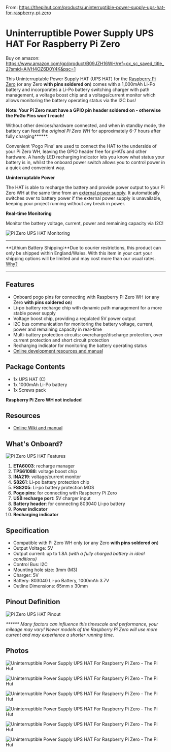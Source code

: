 
From: https://thepihut.com/products/uninterruptible-power-supply-ups-hat-for-raspberry-pi-zero

# Uninterruptible Power Supply UPS HAT For Raspberry Pi Zero

Buy on amazon: https://www.amazon.com/gp/product/B09JZH16WH/ref=ox_sc_saved_title_2?smid=AIVH4OZ6D0Y4K&psc=1

This Uninterruptable Power Supply HAT (UPS HAT) for the  [Raspberry Pi Zero](https://thepihut.com/products/raspberry-pi-zero-2 "Raspberry Pi Zero 2")  (or any Zero  **with pins soldered on**) comes with a 1,000mAh Li-Po battery and incorporates a Li-Po battery switching charger with path management, a voltage boost chip and a voltage/current monitor which allows monitoring the battery operating status via the I2C bus!

**Note: Your Pi Zero must have a GPIO pin header soldered on - otherwise the PoGo Pins won't reach!**

Without other devices/hardware connected, and when in standby mode, the battery can feed the  _original Pi Zero WH_  for approximately 6-7 hours after fully charging******.

Convenient 'Pogo Pins' are used to connect the HAT to the underside of your Pi Zero WH, leaving the GPIO header free for pHATs and other hardware. A handy LED recharging indicator lets you know what status your battery is in, whilst the onboard power switch allows you to control power in a quick and convenient way.

**Uninterruptable Power**

The HAT is able to recharge the battery and provide power output to your Pi Zero WH at the same time from an  [external power supply](https://thepihut.com/products/official-raspberry-pi-universal-power-supply). It automatically switches over to battery power if the external power supply is unavailable, keeping your project running without any break in power.

**Real-time Monitoring**

Monitor the battery voltage, current, power and remaining capacity via I2C!

![Pi Zero UPS HAT Monitoring](https://cdn.shopify.com/s/files/1/0176/3274/files/UPS-HAT-C-details-55_600x600.jpg?v=1623256989)

----------

**Lithium Battery Shipping:**Due to courier restrictions, this product can only be shipped within England/Wales. With this item in your cart your shipping options will be limited and may cost more than our usual rates.  [Why?](https://thepihut.com/pages/lithium-shipping)

----------

## Features

-   Onboard pogo pins for connecting with Raspberry Pi Zero WH  (or any Zero **with pins soldered on**)
-   Li-po battery recharge chip with dynamic path management for a more stable power supply
-   Voltage boost chip, providing a regulated 5V power output
-   I2C bus communication for monitoring the battery voltage, current, power and remaining capacity in real-time
-   Multi-battery protection circuits: overcharge/discharge protection, over current protection and short circuit protection
-   Recharging indicator for monitoring the battery operating status
-   [Online development resources and manual](https://www.waveshare.com/wiki/UPS_HAT_(C))

## Package Contents

-   1x UPS HAT (C)
-   1x 1000mAh Li-Po battery
-   1x Screws pack

**Raspberry Pi Zero WH not included**

## Resources

-   [Online Wiki and manual](https://www.waveshare.com/wiki/UPS_HAT_(C))

## What's Onboard?

![Pi Zero UPS HAT Features](https://cdn.shopify.com/s/files/1/0176/3274/files/UPS-HAT-C-details-intro_600x600.jpg?v=1623257061)

1)  **ETA6003**: recharge manager
2)  **TPS61088**: voltage boost chip
3)  **INA219**: voltage/current monitor
4)  **S8261**: Li-po battery protection chip
5)  **FS8205**: Li-po battery protection MOS
6) **Pogo pins**: for connecting with Raspberry Pi Zero
7)  **USB recharge port**: 5V charger input
8)  **Battery header**: for connecting 803040 Li-po battery
9)  **Power indicator**
10)  **Recharging indicator**

## Specification

-   Compatible with Pi Zero WH only  (or any Zero **with pins soldered on**)
-   Output Voltage: 5V
-   Output current: up to 1.8A  _(with a fully charged battery in ideal conditions)_
-   Control Bus: I2C
-   Mounting hole size: 3mm (M3)
-   Charger: 5V
-   Battery:  803040 Li-po Battery, 1000mAh 3.7V
-   Outline Dimensions: 65mm x 30mm

## Pinout Definition

![Pi Zero UPS HAT Pinout](https://cdn.shopify.com/s/files/1/0176/3274/files/UPS-HAT-C-details-inter_600x600.jpg?v=1623257032)

_******  Many factors can influence this timescale and performance, your mileage may vary! Newer models of the Raspberry Pi Zero will use more current and may experience a shorter running time._

## Photos

![Uninterruptible Power Supply UPS HAT For Raspberry Pi Zero - The Pi Hut](https://thepihut.com/cdn/shop/products/uninterruptible-power-supply-ups-hat-for-raspberry-pi-zero-waveshare-wav-19739-28764851863747_800x.jpg?v=1646098742)

![Uninterruptible Power Supply UPS HAT For Raspberry Pi Zero - The Pi Hut](https://thepihut.com/cdn/shop/products/uninterruptible-power-supply-ups-hat-for-raspberry-pi-zero-waveshare-wav-19739-28764852060355_800x.jpg?v=1646098746)

![Uninterruptible Power Supply UPS HAT For Raspberry Pi Zero - The Pi Hut](https://thepihut.com/cdn/shop/products/uninterruptible-power-supply-ups-hat-for-raspberry-pi-zero-waveshare-wav-19739-28764852224195_800x.jpg?v=1646098749)

![Uninterruptible Power Supply UPS HAT For Raspberry Pi Zero - The Pi Hut](https://thepihut.com/cdn/shop/products/uninterruptible-power-supply-ups-hat-for-raspberry-pi-zero-waveshare-wav-19739-28764852682947_800x.jpg?v=1646098751)

![Uninterruptible Power Supply UPS HAT For Raspberry Pi Zero - The Pi Hut](https://thepihut.com/cdn/shop/products/uninterruptible-power-supply-ups-hat-for-raspberry-pi-zero-waveshare-wav-19739-28764852879555_800x.jpg?v=1646098754)

![Uninterruptible Power Supply UPS HAT For Raspberry Pi Zero - The Pi Hut](https://thepihut.com/cdn/shop/products/uninterruptible-power-supply-ups-hat-for-raspberry-pi-zero-waveshare-wav-19739-28764853207235_800x.jpg?v=1646098758)
